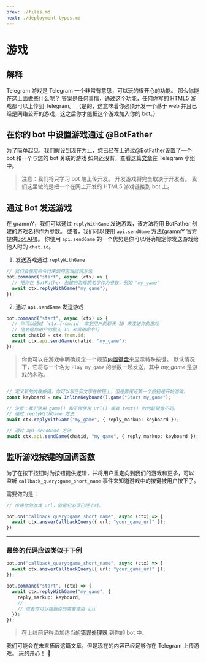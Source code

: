 ```yaml
---
prev: ./files.md
next: ./deployment-types.md
---
```


# 游戏

## 解释

Telegram 游戏是 Telegram 一个非常有意思，可以玩的很开心的功能。
那么你能在这上面做些什么呢？
答案是任何事情，通过这个功能，任何你写的 HTML5 游戏都可以上传到 Telegram。
（是的，这意味着你必须开发一个基于 web 并且已经是网络公开的游戏，这之后你才能把这个游戏加入你的 bot。）

## 在你的 bot 中设置游戏通过 @BotFather


为了简单起见，我们假设到现在为止，您已经在上通过[@BotFather](https://t.me/BotFather)设置了一个 bot 和一个与您的 bot 关联的游戏
如果还没有，查看这篇[文章](https://core.telegram.org/bots/games)在 Telegram 小组中。


> 注意：我们将只学习 bot 端上传开发。
> 开发游戏将完全取决于开发者。
> 我们这里做的是把一个在网上开发的 HTML5 游戏链接到 bot 上。

## 通过 Bot 发送游戏

在 grammY，我们可以通过 `replyWithGame` 发送游戏，该方法将用 BotFather 创建的游戏名称作为参数。
或者，我们可以使用 `api.sendGame` 方法(grammY 官方提供[Bot API](https://core.telegram.org/bots/api))。
你使用 `api.sendGame` 的一个优势是你可以明确规定你发送游戏给他人时的 `chat.id`。  

1.  发送游戏通过 `replyWithGame`

   ```ts
   // 我们会使用命令行来调用游戏回调方法
   bot.command("start", async (ctx) => {
     // 把你在 BotFather 创建的游戏的名字作为参数，例如 "my_game"
     await ctx.replyWithGame("my_game");
   });
   ```

2.  通过 `api.sendGame` 发送游戏

   ```ts
   bot.command("start", async (ctx) => {
     // 你可以通过 `ctx.from.id` 拿到用户的聊天 ID 来发送你的游戏
     // 他会给你用户的聊天 ID 来调用命令行
     const chatId = ctx.from.id;
     await ctx.api.sendGame(chatid, "my_game");
   });
   ```

> 你也可以在游戏中明确规定一个规范[内置键盘](/zh/plugins/keyboard.md#inline-keyboards)来显示特殊按键。
> 默认情况下，它将与一个名为 `Play my_game` 的参数一起发送，其中 _my_game_ 是游戏的名称。

```ts

// 定义新的内联按键，你可以写任何文字在按钮上，但是要保证第一个按钮是开始游戏。
const keyboard = new InlineKeyboard().game("Start my_game");

// 注意：我们使用 game() 和正常使用 url() 或者 text() 的内联键盘不同。
// 通过 replyWithGame 方法
await ctx.replyWithGame("my_game", { reply_markup: keyboard });

// 通过 api.sendGame 方法
await ctx.api.sendGame(chatid, "my_game", { reply_markup: keyboard });
```

## 监听游戏按键的回调函数

为了在按下按钮时为按钮提供逻辑，并将用户重定向到我们的游戏和更多，可以
监听 `callback_query:game_short_name` 事件来知道游戏中的按键被用户按下了。

需要做的是：

```ts
// 传递你的游戏 url，但是它必须已经上线。

bot.on("callback_query:game_short_name", async (ctx) => {
  await ctx.answerCallbackQuery({ url: "your_game_url" });
});
```

---

### 最终的代码应该类似于下例
```ts
bot.on("callback_query:game_short_name", async (ctx) => {
  await ctx.answerCallbackQuery({ url: "your_game_url" });
});

bot.command("start", (ctx) => {
  await ctx.replyWithGame("my_game", {
    reply_markup: keyboard,
    //
    // 或者你可以根据你的需要使用 api
  });
});
```

> 在上线前记得添加适当的[错误处理器](/zh/guide/errors.md) 到你的 bot 中。

我们可能会在未来拓展这篇文章，但是现在的内容已经足够你在 Telegram 上传游戏。
玩的开心！ :space_invader:

